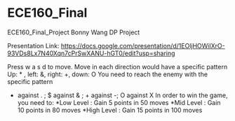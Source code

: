 # ECE160_Final
ECE160_Final_Project 
Bonny Wang 
DP Project

Presentation Link: https://docs.google.com/presentation/d/1EOljHOWilXrO-93VDs8Lx7N40Xqn7cPrSwXANU-hGT0/edit?usp=sharing

Press w a s d to move.
Move in each direction would have a specific pattern
Up: * , left: &, right: +, down: O
You need to reach the enemy with the specific pattern
* against . ; $ against & ; + against -; O against X 
In order to win the game, you need to:
*Low Level : Gain 5 points in 50 moves
*Mid Level : Gain 10 points in 80 moves
*High Level : Gain 15 points in 100 moves
	
